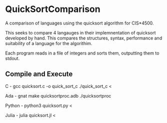 # QuickSortComparison
A comparison of languages using the quicksort algorithm for CIS*4500.

This seeks to compare 4 langauges in their implemnentation of quicksort developed by hand. 
This compares the structures, syntax, performance and suitability of a language for the algorithim.

Each program reads in a file of integers and sorts them, outputting them to stdout. 

## Compile and Execute

C - gcc quicksort.c -o quick_sort_c
./quick_sort_c < <filename>

Ada - gnat make quicksortproc.adb
./quicksortproc <filename>

Python - python3 quicksort.py < <filename>

Julia - julia quicksort.jl < <filename>
